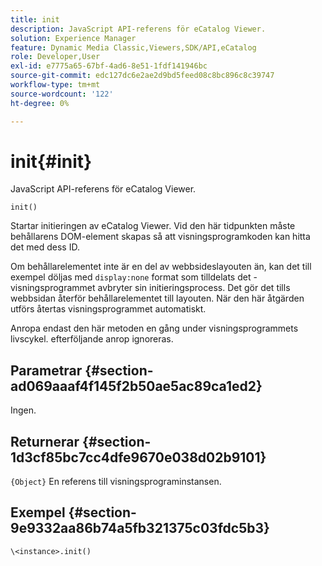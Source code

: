```yaml
---
title: init
description: JavaScript API-referens för eCatalog Viewer.
solution: Experience Manager
feature: Dynamic Media Classic,Viewers,SDK/API,eCatalog
role: Developer,User
exl-id: e7775a65-67bf-4ad6-8e51-1fdf141946bc
source-git-commit: edc127dc6e2ae2d9bd5feed08c8bc896c8c39747
workflow-type: tm+mt
source-wordcount: '122'
ht-degree: 0%

---
```


# init{#init}

JavaScript API-referens för eCatalog Viewer.

`init()`

Startar initieringen av eCatalog Viewer. Vid den här tidpunkten måste behållarens DOM-element skapas så att visningsprogramkoden kan hitta det med dess ID.

Om behållarelementet inte är en del av webbsideslayouten än, kan det till exempel döljas med `display:none` format som tilldelats det - visningsprogrammet avbryter sin initieringsprocess. Det gör det tills webbsidan återför behållarelementet till layouten. När den här åtgärden utförs återtas visningsprogrammet automatiskt.

Anropa endast den här metoden en gång under visningsprogrammets livscykel. efterföljande anrop ignoreras.

## Parametrar {#section-ad069aaaf4f145f2b50ae5ac89ca1ed2}

Ingen.

## Returnerar {#section-1d3cf85bc7cc4dfe9670e038d02b9101}

`{Object}` En referens till visningsprograminstansen.

## Exempel {#section-9e9332aa86b74a5fb321375c03fdc5b3}

```
\<instance>.init()
```
